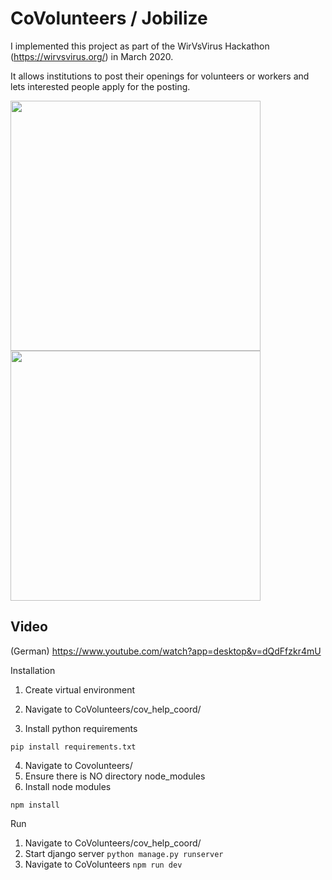 # CoVolunteers / Jobilize

I implemented this project as part of the WirVsVirus Hackathon (https://wirvsvirus.org/) in March 2020.

It allows institutions to post their openings for volunteers or workers and lets interested people apply for the posting.

<img src="https://github.com/CHeckingV/CoVolunteers/blob/master/screenshots/institution_view.png" width="400">
<img src="https://github.com/CHeckingV/CoVolunteers/blob/master/screenshots/helper_view.png" width="400">

## Video 
(German) https://www.youtube.com/watch?app=desktop&v=dQdFfzkr4mU

Installation
1. Create virtual environment

2. Navigate to CoVolunteers/cov_help_coord/
3. Install python requirements

```pip install requirements.txt```

4. Navigate to Covolunteers/
5. Ensure there is NO directory node_modules
6. Install node modules 

```npm install```

Run
1. Navigate to CoVolunteers/cov_help_coord/
2. Start django server
```python manage.py runserver```
3. Navigate to CoVolunteers
```npm run dev```

